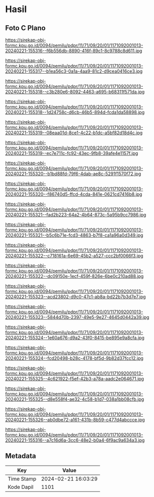 # Hasil

## Foto C Plano

https://sirekap-obj-formc.kpu.go.id/0094/pemilu/pdpr/11/71/09/20/01/1171092001013-20240221-155316--f6b556db-8890-416f-89c1-8c9788c8d611.jpg

https://sirekap-obj-formc.kpu.go.id/0094/pemilu/pdpr/11/71/09/20/01/1171092001013-20240221-155317--b1ea56c3-0a1a-4aa9-81c2-d9cea0416ce3.jpg

https://sirekap-obj-formc.kpu.go.id/0094/pemilu/pdpr/11/71/09/20/01/1171092001013-20240221-155318--c3b280e6-8092-4463-a695-b68311f571da.jpg

https://sirekap-obj-formc.kpu.go.id/0094/pemilu/pdpr/11/71/09/20/01/1171092001013-20240221-155318--1d24758c-d6cb-46b5-894d-fcda1da58898.jpg

https://sirekap-obj-formc.kpu.go.id/0094/pemilu/pdpr/11/71/09/20/01/1171092001013-20240221-155319--08eaa01d-8ce1-4c22-b1dc-a5bf82d18d4c.jpg

https://sirekap-obj-formc.kpu.go.id/0094/pemilu/pdpr/11/71/09/20/01/1171092001013-20240221-155319--ec7e711c-fc92-43ec-9fb8-39afe4e1157f.jpg

https://sirekap-obj-formc.kpu.go.id/0094/pemilu/pdpr/11/71/09/20/01/1171092001013-20240221-155320--b1bd88fd-79f6-4dab-ae8c-5291f1570f72.jpg

https://sirekap-obj-formc.kpu.go.id/0094/pemilu/pdpr/11/71/09/20/01/1171092001013-20240221-155320--f86740d5-ffcd-4cda-841e-0621cd7416b8.jpg

https://sirekap-obj-formc.kpu.go.id/0094/pemilu/pdpr/11/71/09/20/01/1171092001013-20240221-155321--fad2b223-64a2-4b64-873c-5a95b9cc7986.jpg

https://sirekap-obj-formc.kpu.go.id/0094/pemilu/pdpr/11/71/09/20/01/1171092001013-20240221-155321--b5c6b71e-fcd3-4863-b7f8-ca1a96a0d349.jpg

https://sirekap-obj-formc.kpu.go.id/0094/pemilu/pdpr/11/71/09/20/01/1171092001013-20240221-155322--c718161a-6e69-45b2-a527-ccc2bf0066f3.jpg

https://sirekap-obj-formc.kpu.go.id/0094/pemilu/pdpr/11/71/09/20/01/1171092001013-20240221-155322--dc09150e-1ecf-459f-826e-6be0c210ad88.jpg

https://sirekap-obj-formc.kpu.go.id/0094/pemilu/pdpr/11/71/09/20/01/1171092001013-20240221-155323--acd23802-d9c0-47c1-ab8a-bd22b7b3d7e7.jpg

https://sirekap-obj-formc.kpu.go.id/0094/pemilu/pdpr/11/71/09/20/01/1171092001013-20240221-155323--5844d70b-2397-49e5-9e27-4645d0442a39.jpg

https://sirekap-obj-formc.kpu.go.id/0094/pemilu/pdpr/11/71/09/20/01/1171092001013-20240221-155324--1e60a676-d9a2-43f0-8415-be895e9a8cfa.jpg

https://sirekap-obj-formc.kpu.go.id/0094/pemilu/pdpr/11/71/09/20/01/1171092001013-20240221-155324--fcd20498-b28c-4178-bf5d-9b82d37fcc12.jpg

https://sirekap-obj-formc.kpu.go.id/0094/pemilu/pdpr/11/71/09/20/01/1171092001013-20240221-155325--4c621922-f5ef-42b3-a78a-aadc2e064671.jpg

https://sirekap-obj-formc.kpu.go.id/0094/pemilu/pdpr/11/71/09/20/01/1171092001013-20240221-155325--d8e558f4-ae32-4c58-b1d7-038a1bb08cfb.jpg

https://sirekap-obj-formc.kpu.go.id/0094/pemilu/pdpr/11/71/09/20/01/1171092001013-20240221-155326--ab0dbe72-a161-431b-8b59-c477d4abccce.jpg

https://sirekap-obj-formc.kpu.go.id/0094/pemilu/pdpr/11/71/09/20/01/1171092001013-20240221-155316--a7c16d6a-3cc6-48e2-b0a4-6f9ac9a634a3.jpg


## Metadata

| Key        | Value               |
| ---------- | ------------------- |
| Time Stamp | 2024-02-21 16:03:29 |
| Kode Dapil | 1101                |



